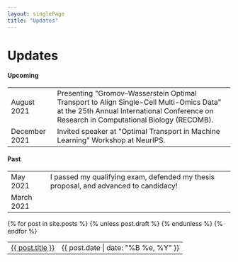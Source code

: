 ```yaml
---
layout: singlePage
title: "Updates"
---
```


# Updates
#### Upcoming
<table class="table table-hover">
<tr>
  <td class='col-md-3'>August 2021 </td>
  <td> Presenting "Gromov–Wasserstein Optimal Transport to Align Single-Cell Multi-Omics Data" at the 25th Annual International Conference on Research in Computational Biology (RECOMB).</td>
</tr>
<tr>
</tr>
<tr>
  <td class='col-md-3'>December 2021</td>
  <td>Invited speaker at "Optimal Transport in Machine Learning" Workshop at NeurIPS.</td>
</tr>
</table>

#### Past
<table class="table table-hover">
<tr>
  <td class='col-md-3'>May 2021 </td>
  <td> I passed my qualifying exam, defended my thesis proposal, and advanced to candidacy!</td>
</tr>
<tr>
</tr>
<tr>
  <td class='col-md-3'>March 2021</td>
  <td><strong></td>
</tr>

</table>

<table class="table table-hover">
  {% for post in site.posts %}
    {% unless post.draft %}
    <tr>
      <td><a href="{{ post.url }}">{{ post.title }}</a></td>
      <td class="col-md-3" style="text-align: right;">{{ post.date | date: "%B %e, %Y" }}</td>
    </tr>
    {% endunless %}
  {% endfor %}
</table>